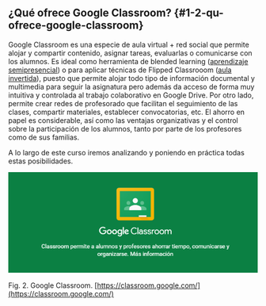 ## ¿Qué ofrece Google Classroom? {#1-2-qu-ofrece-google-classroom}

Google Classroom es una especie de aula virtual + red social que permite alojar y compartir contenido, asignar tareas, evaluarlas o comunicarse con los alumnos. Es ideal como herramienta de blended learning ([aprendizaje semipresencial](https://es.wikipedia.org/wiki/Aprendizaje_semipresencial)) o para aplicar técnicas de  Flipped Classrooom ([aula invertida](https://es.wikipedia.org/wiki/Aula_invertida)), puesto que permite alojar todo tipo de información documental y multimedia para seguir la asignatura pero además da acceso de forma muy intuitiva y controlada al trabajo colaborativo en Google Drive. Por otro lado, permite crear redes de profesorado que facilitan el seguimiento de las clases, compartir materiales, establecer convocatorias, etc.  El ahorro en papel es considerable, así como las ventajas organizativas y el control sobre la participación de los alumnos, tanto por parte de los profesores como de sus familias.

A lo largo de este curso iremos analizando y poniendo en práctica todas estas posibilidades.

![](https://raw.githubusercontent.com/catedu/google-classroom-2018/master/images/image20.png)

Fig. 2\. Google Classroom. [https://classroom.google.com/](https://classroom.google.com/)